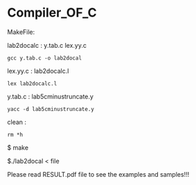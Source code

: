 # Compiler_OF_C

MakeFile:

lab2docalc : y.tab.c lex.yy.c

	gcc y.tab.c -o lab2docal
	
lex.yy.c : lab2docalc.l 

	lex lab2docalc.l
	
y.tab.c : lab5cminustruncate.y

	yacc -d lab5cminustruncate.y
	
clean :

	rm *h

$ make

$./lab2docal < file


Please read RESULT.pdf file to see the examples and samples!!!


